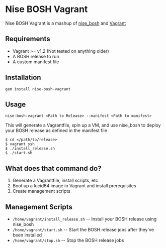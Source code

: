 Nise BOSH Vagrant
=================

Nise BOSH Vagrant is a mashup of [nise_bosh](https://github.com/nttlabs/nise_bosh) and [Vagrant](http://www.vagrantup.com/)


Requirements
------------
- Vagrant >= v1.2 (Not tested on anything older)
- A BOSH release to run
- A custom manifest file

Installation
------------
`gem install nise-bosh-vagrant`

Usage
-----
`nise-bosh-vagrant <Path to Release> --manifest <Path to manifest>`

This will generate a Vagrantfile, spin up a VM, and use nise_bosh to deploy your BOSH release as defined in the manifest file

```
$ cd </path/to/release>
$ vagrant ssh
$ ./install_release.sh
$ ./start.sh
```

What does that command do?
--------------------------

1. Generate a Vagrantfile, install scripts, etc
2. Boot up a lucid64 image in Vagrant and install prerequisites
3. Create management scripts

Management Scripts
------------------
* `/home/vagrant/install_release.sh` -- Install your BOSH release using nise_bosh
* `/home/vagrant/start.sh` -- Start the BOSH release jobs after they've been installed
* `/home/vagrant/stop.sh` -- Stop the BOSH release jobs
